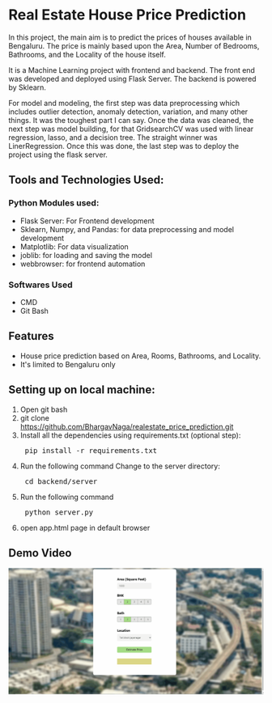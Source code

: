 # Real Estate House Price Prediction

In this project, the main aim is to predict the prices of houses available in Bengaluru.
The price is mainly based upon the Area, Number of Bedrooms, Bathrooms, and the Locality of the house itself.

It is a Machine Learning project with frontend and backend. The front end was developed and deployed using Flask Server. The backend is powered by Sklearn.

For model and modeling, the first step was data preprocessing which includes outlier detection, anomaly detection, variation, and many other things. It was the toughest part I can say. Once the data was cleaned, the next step was model building, for that GridsearchCV was used with linear regression, lasso, and a decision tree. The straight winner was LinerRegression. Once this was done, the last step was to deploy the project using the flask server.

## Tools and Technologies Used:

### Python Modules used:
- Flask Server: For Frontend development
- Sklearn, Numpy, and Pandas: for data preprocessing and model development
- Matplotlib: For data visualization
- joblib: for loading and saving the model
- webbrowser: for frontend automation

### Softwares Used 
- CMD
- Git Bash


## Features  
- House price prediction based on Area, Rooms, Bathrooms, and Locality.
- It's limited to Bengaluru only

## Setting up on local machine: 
1. Open git bash 
2. git clone https://github.com/BhargavNaga/realestate_price_prediction.git
3. Install all the dependencies using requirements.txt (optional step):
	<pre> pip install -r requirements.txt </pre>
4. Run the following command Change to the server directory:
	<pre> cd backend/server  </pre>
4. Run the following command
    <pre> python server.py</pre>
5. open app.html page in default browser

## Demo Video 
<p align="center"> <img src="https://github.com/BhargavNaga/realestate_price_prediction/blob/main/demo.gif" alt="animated" /> </p>

